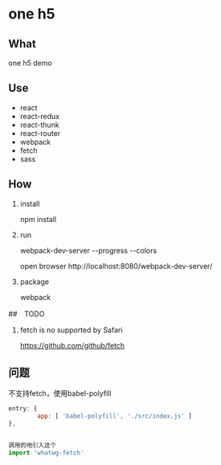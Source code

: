 # one h5

## What

one h5 demo

## Use
-	react
-	react-redux
-	react-thunk
-	react-router
-	webpack
-	fetch
-	sass

## How

1. install
   
	npm install

2. run

	webpack-dev-server --progress --colors

	open browser http://localhost:8080/webpack-dev-server/

3. package
	
	webpack


##　TODO
1. fetch is no supported by Safari

	https://github.com/github/fetch



## 问题

不支持fetch，使用babel-polyfill

~~~js
entry: {
        app: [ 'babel-polyfill', './src/index.js' ]
},


调用的地引入这个
import 'whatwg-fetch'
~~~
